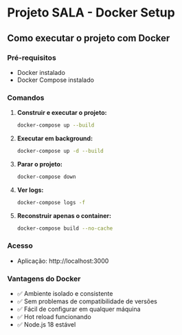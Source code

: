 # Projeto SALA - Docker Setup

## Como executar o projeto com Docker

### Pré-requisitos
- Docker instalado
- Docker Compose instalado

### Comandos

1. **Construir e executar o projeto:**
   ```bash
   docker-compose up --build
   ```

2. **Executar em background:**
   ```bash
   docker-compose up -d --build
   ```

3. **Parar o projeto:**
   ```bash
   docker-compose down
   ```

4. **Ver logs:**
   ```bash
   docker-compose logs -f
   ```

5. **Reconstruir apenas o container:**
   ```bash
   docker-compose build --no-cache
   ```

### Acesso
- Aplicação: http://localhost:3000

### Vantagens do Docker
- ✅ Ambiente isolado e consistente
- ✅ Sem problemas de compatibilidade de versões
- ✅ Fácil de configurar em qualquer máquina
- ✅ Hot reload funcionando
- ✅ Node.js 18 estável
